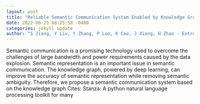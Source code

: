 ```yaml
--- 
layout: post 
title: "Reliable Semantic Communication System Enabled by Knowledge Graph" 
date: 2022-06-25 08:25:58 -0400 
categories: jekyll update 
author: "S Jiang, Y Liu, Y Zhang, P Luo, K Cao, J Xiong, H Zhao - Entropy, 2022" 
--- 
```

Semantic communication is a promising technology used to overcome the challenges of large bandwidth and power requirements caused by the data explosion. Semantic representation is an important issue in semantic communication. The knowledge graph, powered by deep learning, can improve the accuracy of semantic representation while removing semantic ambiguity. Therefore, we propose a semantic communication system based on the knowledge graph Cites: Stanza: A python natural language processing toolkit for many